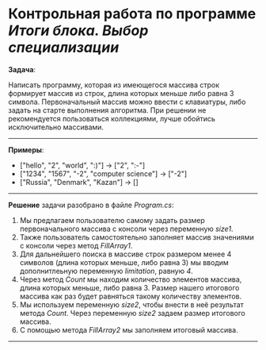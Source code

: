 # Контрольная работа по программе *Итоги блока. Выбор специализации*


**Задача**: 

Написать программу, которая из имеющегося массива строк формирует массив из строк, длина которых меньше либо равна 3 символа. Первоначальный массив можно ввести с клавиатуры, либо задать на старте выполнения алгоритма. При решении не рекомендуется пользоваться коллекциями, лучше обойтись исключительно массивами.

****

**Примеры**:

* ["hello", "2", "world", ":)"] -> ["2", ":-"]
* ["1234", "1567", "-2", "computer science"] -> ["-2"]
* ["Russia", "Denmark", "Kazan"] -> []

****

**Решение** задачи разобрано в файле *Program.cs*:

1. Мы предлагаем пользователю самому задать размер первоначального массива с консоли через переменную *size1*.
2. Также пользователь самостоятельно заполняет массив значениями с консоли через метод *FillArray1*.
3. Для дальнейшего поиска в массиве строк размером менее 4 символов (длина которых меньше, либо равна 3) мы вводим дополнитлеьную переменную *limitation*, равную *4*. 
4. Через метод *Count* мы находим количество элементов массива, длина которых меньше, либо равна 3. Размер нашего итогового массива как раз будет равняться такому количеству элементов. 
5. Мы используем переменную *size2*, чтобы внести в неё результат метода *Count*. Через переменную *size2* задаем размер итогового массива. 
6. С помощью метода *FillArray2* мы заполняем итоговый массива.

****




